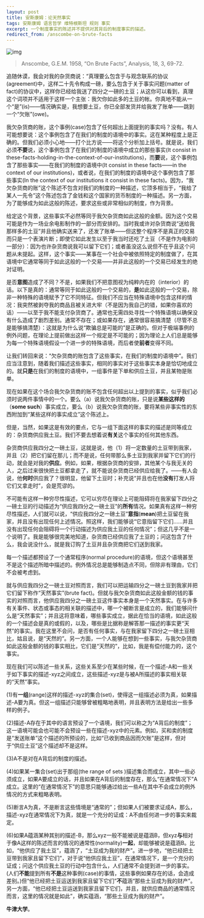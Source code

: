 ```yaml
---
layout: post
title: 安斯康姆：论天然事实
tags: 安斯康姆 语言哲学 维特根斯坦 规则 事实
excerpt: 一个制度事实的陈述并不提供对其背后的制度事实的描述。
redirect_from: /anscombe-on-brute-facts
---
```


![img](https://res-3.cloudinary.com/mkyos/image/upload/q_auto/v1/blog-images/elizabeth-anscombe.jpg)

> Anscombe, G.E.M. 1958, “On Brute Facts”, Analysis, 18, 3, 69-72.

追随休谟，我会对我的杂货商说：“真理要么包含于与观念联系的协议(agreement)中，这样二十先令构成一磅，要么包含于关于事实问题(matter of fact)的协议中，这样你已经给我送了四分之一磅的土豆；从这你可以看到，真理这个词项并不适用于这样一个主张：我欠你如此多的土豆的帐。你真地不能从一个“是”(is)——情况确实是，我想要土豆，你已全部发货并给我发了账单——跳到一个“欠账”(owe)。

我欠杂货商的账，这个事例(case)包含了任何超出上面提到的事实吗？没有。有人可能想要说：这个事例包含了在我们的制度的语境中的事实。这在某种程度上是正确的。但我们必须小心地——打个比方说——将这个分析加上括号。就是说，我们必须**不要**说，这个事例包含了在我们的制度的语境中成立的那些事实(It consist in these-facts-holding-in-the-context-of-our-institutions)，而**要**说，这个事例包含了那些事实——在我们的制度的语境中(It consist in these facts——in the context of our institutions)，或者说，在我们的制度的语境中这个事例包含了那些事实(In the context of our institutions it consist in  these facts)。因为，“我欠杂货商的账”这个陈述不包含对我们的制度的一种描述，它顶多相当于，“我给了某人一先令”这个陈述包含了金钱和这个国家的货币制度的一种描述。另一方面，为了能够成为如此这般的陈述，要求这些或非常相似的制度，作为背景。

给定这个背景，这些事实不必然等同于我欠杂货商如此这般的金额。因为这个交易可能是作为一场业余电影制作的一部分而安排的。当时我或许对杂货商说“送给我那样多的土豆”并且他确实送来了，还发了账单——但这整个程序不是真正的交易而只是一个表演片断；即使它如此发生以至于我当时还吃了土豆（不是作为电影的一部分）：因为也许杂货商说我可以留下它们；或者虽没这么说但不在乎且这个问题从未提起。这样，这个事实——某事在一个社会中被依照特定的制度做了，在其语境中它通常等同于如此这般的一个交易——并非此这般的一个交易已经发生的绝对证明。

是否**意图**造成了不同？不是，如果我们不把意图视为纯粹内在的（interior）的话。以下是真的：通常等同于如此这般的一个交易的，**是**如此这般的一个交易，除非一种特殊的语境赋予了它不同特征。但我们不应当在特殊语境中包含这样的情况：我突然被剥夺我的商品且被关进大牢（不是因为我自己的错，如果你喜欢的话）——以至于我不能支付杂货商了。通常也无需四处寻找一个特殊语境以确保没有什么造成了剧烈差别。通常不存在；或如果存在，通常很容易搞清楚（尽管不总是能够搞清楚）：这就是为什么说“欺骗总是可能的”是正确的。但对于极端事例的例外问题，在理论上提前做出这样一个规定是不可能的；因为理论上人们总是能够为每一个特殊语境假设一个进一步的特殊语境，而后者使**前者**变得不同。

让我们转回来说：“欠杂货商的账包含了这些事实，在我们的制度的语境中”。我们应当注意到，随着我们描述这些事实，相同的事实对于这些事实本身是恰切地成立的。就**只是**在我们的制度的语境中，一组事件是下单和供应土豆，并且某物是账单。

现在如果在这个场合我欠杂货商的账不包含任何超出以上提到的事实，似乎我们必须时说两件事情中的一个。要么（a）说我欠杂货商的账，只是说**某些这样的**（**some such**）事实成立，要么（b）说我欠杂货商的账，要将某些非事实性的东西附加到“某些这样的事实成立”这个陈述上。

但是，当然，如果这是有效的要点，它与一组下面这样的事实的描述是同等成立的：杂货商供应我土豆。我们不要去想着说**有关**这个事实的任何其他东西。

杂货商供应我四分之一磅土豆，这就是说，他（1）将一定数量的土豆带到我家，并且（2）把它们留在那儿；而不是说，任何带那么多土豆到我家并留下它们的行动，就会是对我的**供应**。例如，如果，根据杂货商的安排，其他某个与我无关的人，之后过来很快把土豆都拿走了，就不能说杂货商已经供应给我了。——有人会说，他**何时**供应我了？很明显，他留下土豆时；补充说“并且也在他**没有**打发人将它们又拿走时”，会是荒谬的。

不可能有这样一种穷尽性描述，它可以穷尽在理论上可能阻碍将在我家留下四分之一磅土豆的行动描述为“供应我四分之一磅土豆”的**所有**情况。如果真有这样一种穷尽性描述，人们就可以说，“供应我四分之一磅土豆”**意指**(**mean**)把土豆留在我家，并且没有出现任何上述情况。照这样，我们能够说“它意指留下它们……并且没有出现任何会阻碍将一个行动描述为供应我土豆的任何情况”；但这几乎不是一个说明了。我是能够很完美地知道，杂货商已经供应我了土豆的；问这包含了什么，我会说没什么，就是我订购了土豆并且杂货商把它们送到我家。

每一个描述都预设了一个通常程序(normal procedure)的语境，但这个语境甚至不是这个描述所暗中描述的。例外情况总是能够制造点不同，但除非有理由，它们不会被考虑到。

就与供应我四分之一磅土豆对照而言，我们可以把运输四分之一磅土豆到我家并把它们留下称作“天然事实”(brute fact)。但就与我欠杂货商如此这般金额的钱的事实的对照而言，他供应我四分之一磅土豆这件事实本身是一个天然事实。在与许多有关事件、状态或事态的相关联的描述中，哪一个被断言是成立的，我们能够问什么是“天然事实”；并且这将意味着，哪些事实成立，据此在恰当的语境，如此这般的一个描述会是真的或假的，以及，哪些是比据称是解答那一描述的事实更“天然”的事实。我在这里不会问，是否有任何事实，与在我家留下四分之一磅土豆相比，姑且说，是“天然的”。另一方面，一个人能够在想到一些事实，与我欠杂货商如此这般金额的钱的事实相比，它们是“天然的”，比如，我是有偿付能力的，这个事实。

现在我们可以陈述一些关系，这些关系至少在某些时候，在一个描述-A和一些关于如下事实的描述-xyz之间成立，这些描述-xyz是与被A所描述的事实相关联的“天然”事实。

(1)有**一组**(range)这样的描述-xyz的集合(set)，使得这一组描述必须为真，如果描述-A要为真。但这一组描述只能够曾被粗略地表明，并且表明方法是给出一些多样的例子。

(2)描述-A存在于其中的语言预设了一个语境，我们可以称之为“A背后的制度”；这一语境可能会也可能不会预设一些在描述-xyz中的元素。例如，买和卖的制度是“发送账单”这个描述的所预设的，比如“已收到商品因而欠账”是这样，但对于“供应土豆”这个描述却不是这样。

(3)A不是对在A背后的制度的描述。

(4)如果某一集合(set)出于那组(the range of sets )描述集合而成立，其中一些必须成立，如果A要成立的话，并且如果在A背后的制度存在，那么“在通常情况下”A成立。这里的“在通常情况下”的意思只能够通过给出一些A在其中不会成立的例外情况的方式来粗略表明。

(5)断言A为真，不是断言这些情境是“通常的”；但如果人们被要求证成A，那么，描述-xyz在通常情况下为真，就是一个充分的证成：A不由任何进一步的事实来裁定。

(6)如果A蕴涵某种其别的描述-B，那么xyz一般不能被说是蕴涵B，但xyz**与**相对于像A这样的陈述而言的情况的通常性(normality)**一起**，却能够被说是蕴涵B。比如，“他供应了我土豆”，蕴涵了，“土豆成为我的财产”。进一步地，“他已经把土豆带到我家且留下它们”，对于说“他供应我土豆”，在通常情况下，是一个充分的证成；问这个供应我土豆的行动中包含什么，人们通常不会提到进一步的事实。(人们**不能**提到所有**不是**这种事例(case)的事情，这些事例如果存在的话，会造成差别。)但“他已经把土豆运送到我家且留下它们”**不**蕴涵“那些土豆成为我的财产”。另一方面，“他已经把土豆运送到我家且留下它们，并且，就供应商品的通常情况而言，这里的情况就是如此”，确实蕴涵，“那些土豆成为我的财产”。

**牛津大学**。